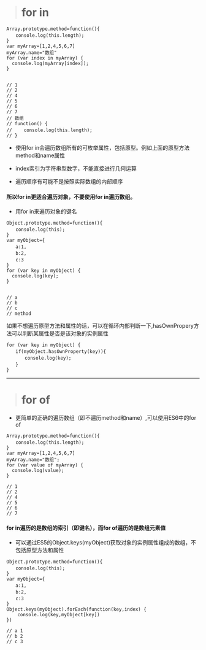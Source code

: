 > # for in

```
Array.prototype.method=function(){
　　console.log(this.length);
}
var myArray=[1,2,4,5,6,7]
myArray.name="数组"
for (var index in myArray) {
  console.log(myArray[index]);
}


// 1
// 2
// 4
// 5
// 6
// 7
// 数组
// function() {
//　　 console.log(this.length);
// }
```
- 使用for in会遍历数组所有的可枚举属性，包括原型。例如上面的原型方法method和name属性
- index索引为字符串型数字，不能直接进行几何运算

- 遍历顺序有可能不是按照实际数组的内部顺序
#### 所以for in更适合遍历对象，不要使用for in遍历数组。

- 用for in来遍历对象的键名

```
Object.prototype.method=function(){
　　console.log(this);
}
var myObject={
　　a:1,
　　b:2,
　　c:3
}
for (var key in myObject) {
  console.log(key);
}


// a
// b
// c
// method
```
如果不想遍历原型方法和属性的话，可以在循环内部判断一下,hasOwnPropery方法可以判断某属性是否是该对象的实例属性
```
for (var key in myObject) {
　　if(myObject.hasOwnProperty(key)){
　　　　console.log(key);
　　}
}
```


---

> # for of 

- 更简单的正确的遍历数组（即不遍历method和name）,可以使用ES6中的for of

```
Array.prototype.method=function(){
　　console.log(this.length);
}
var myArray=[1,2,4,5,6,7]
myArray.name="数组";
for (var value of myArray) {
  console.log(value);
}

// 1
// 2
// 4
// 5
// 6
// 7
```
#### for in遍历的是数组的索引（即键名），而for of遍历的是数组元素值

- 可以通过ES5的Object.keys(myObject)获取对象的实例属性组成的数组，不包括原型方法和属性
```
Object.prototype.method=function(){
　　console.log(this);
}
var myObject={
　　a:1,
　　b:2,
　　c:3
}
Object.keys(myObject).forEach(function(key,index) {
    console.log(key,myObject[key])
})

// a 1
// b 2
// c 3
```
